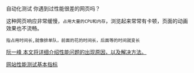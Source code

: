 自动化测试
你遇到过性能很差的网页吗？

这种网页响应非常缓慢，`占用大量的CPU和内存`，浏览起来常常有卡顿，页面的动画效果也不流畅。
```
指占用时间长,就像排单队，前面的花的时间长，后面等的时间就变长
```

[阮一峰 本文将详细介绍性能问题的出现原因，以及解决方法。](https://www.ruanyifeng.com/blog/2015/09/web-page-performance-in-depth.html)

[网站性能测试基本指标](https://blog.csdn.net/MaNaiLing/article/details/125426533?spm=1001.2101.3001.6661.1&utm_medium=distribute.pc_relevant_t0.none-task-blog-2%7Edefault%7ECTRLIST%7ERate-1-125426533-blog-117284371.pc_relevant_3mothn_strategy_recovery&depth_1-utm_source=distribute.pc_relevant_t0.none-task-blog-2%7Edefault%7ECTRLIST%7ERate-1-125426533-blog-117284371.pc_relevant_3mothn_strategy_recovery&utm_relevant_index=1)